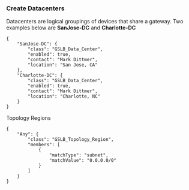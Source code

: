### Create Datacenters

Datacenters are logical groupings of devices that share a gateway. Two examples below are **SanJose-DC** and **Charlotte-DC**

```
{
    "SanJose-DC": {
        "class": "GSLB_Data_Center",
        "enabled": true,
        "contact": "Mark Dittmer",
        "location": "San Jose, CA"
    },
    "Charlotte-DC": {
        "class": "GSLB_Data_Center",
        "enabled": true,
        "contact": "Mark Dittmer",
        "location": "Charlotte, NC"
    }
}
```
Topology Regions

```
{
    "Any": {
        "class": "GSLB_Topology_Region",
        "members": [
            {
                "matchType": "subnet",
                "matchValue": "0.0.0.0/0"
            }
        ]
    }
}
```
